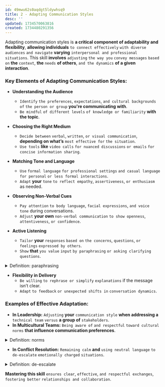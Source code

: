 ```yaml
---
id: 49mwu62s0aqdgt5ldywhsq9
title: 2 - Adapting Communication Styles
desc: ''
updated: 1734570063816
created: 1734480291356
---
```


Adapting communication styles is **a critical component of adaptability and flexibility**, **allowing individuals** `to connect effectively` `with diverse audiences` `and navigate` **varying** `interpersonal and professional` `situations`. This skill **involves** `adjusting` `the way you` `convey messages` `based on` **the** `context`, **the** `needs` **of others**, `and the dynamics` **of a given interaction**.  

### Key Elements of Adapting Communication Styles:
- **Understanding the Audience**  
   - `Identify` `the preferences`, `expectations`, `and cultural backgrounds of` `the person or group` **you're communicating with**.  
   - `Be mindful` `of different levels` `of knowledge or familiarity` **with the topic**.  

- **Choosing the Right Medium**  
   - `Decide between` `verbal`, `written`, `or visual communication`, **depending on what’s** `most effective for` `the situation`.  
   - `Use tools` **like** `video calls` `for nuanced discussions` `or emails` `for concise information sharing`.  

- **Matching Tone and Language**  
   - `Use` `formal language` `for professional settings` `and casual language` `for personal` `or less formal interactions`.  
   - `Adapt` **your** `tone` `to reflect empathy`, `assertiveness`, `or enthusiasm` as needed.  

- **Observing Non-Verbal Cues**  
   - `Pay attention` `to body language`, `facial expressions`, `and voice tone` during conversations.  
   - `Adjust` **your own** `non-verbal communication` `to show openness`, `attentiveness`, `or confidence`.  

- **Active Listening**
   - `Tailor` **your** `responses` `based on` `the concerns`, `questions`, `or feelings` `expressed by others`.  
   - `Show` **that** `you value` `input` `by paraphrasing` `or asking clarifying questions`.  



<!-- start of 'paraphrasing' section -->
<details>
   <summary>Definition: paraphrasing</summary>

#
Paraphrasing **is** `restating` `someone else's` `ideas or information in` **your** `own words` `while keeping the original meaning`.

---
</details>
<!-- end of 'paraphrasing' section -->



- **Flexibility in Delivery**  
   - `Be willing` `to rephrase or simplify` `explanations` if the message isn’t clear.  
   - `Adapt` `to feedback` `or unexpected shifts in` `conversation dynamics`.

### Examples of Effective Adaptation:
- **In Leadership:** `Adjusting` **your** `communication style` **when addressing a** `technical team` `versus` **a group of** `stakeholders`.  
- **In Multicultural Teams:** `Being aware of` `and respectful` `toward cultural norms` **that influence communication preferences**.



<!-- start of 'norms' section -->
<details>
   <summary>Definition: norms</summary>

#
Norms **are** `shared` `rules or expectations` `that guide` `how people behave in` `a group or society`.

---
</details>
<!-- end of 'norms' section -->



- **In Conflict Resolution:** `Remaining calm` **and** `using neutral language` `to de-escalate` `emotionally charged` `situations`.  



<!-- start of 'de-escalate' section -->
<details>
   <summary>Definition: de-escalate</summary>

#
De-escalate **means** `to reduce` `the intensity of` `a conflict`, `problem`, `or tense situation`.

---
</details>
<!-- end of 'de-escalate' section -->



**Mastering this skill** `ensures clear`, `effective`, `and respectful exchanges`, `fostering better` `relationships and collaboration`.